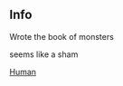 

## Info

Wrote the book of monsters

seems like a sham



[Human](http://10.0.0.60/index.php/Category:Human "Category:Human")
